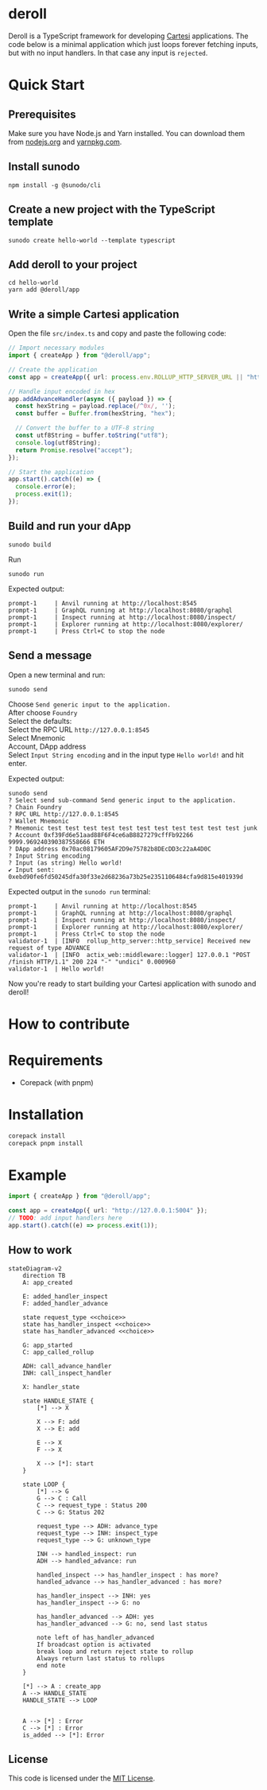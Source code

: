 # deroll

Deroll is a TypeScript framework for developing [Cartesi](https://cartesi.io) applications.
The code below is a minimal application which just loops forever fetching inputs, but with no input handlers. In that case any input is `rejected`.

# Quick Start

## Prerequisites
Make sure you have Node.js and Yarn installed. You can download them from [nodejs.org](https://nodejs.org/) and [yarnpkg.com](https://yarnpkg.com/).

## Install sunodo

```shell
npm install -g @sunodo/cli
```

## Create a new project with the TypeScript template
```shell
sunodo create hello-world --template typescript
```

## Add deroll to your project
```shell
cd hello-world
yarn add @deroll/app
```

## Write a simple Cartesi application
Open the file `src/index.ts` and copy and paste the following code:

```ts
// Import necessary modules
import { createApp } from "@deroll/app";

// Create the application
const app = createApp({ url: process.env.ROLLUP_HTTP_SERVER_URL || "http://127.0.0.1:5004" });

// Handle input encoded in hex
app.addAdvanceHandler(async ({ payload }) => {
  const hexString = payload.replace(/^0x/, '');
  const buffer = Buffer.from(hexString, "hex");

  // Convert the buffer to a UTF-8 string
  const utf8String = buffer.toString("utf8");
  console.log(utf8String);
  return Promise.resolve("accept");
});

// Start the application
app.start().catch((e) => {
  console.error(e);
  process.exit(1);
});
```

## Build and run your dApp
```shell
sunodo build
```
Run
```shell
sunodo run
```
Expected output:
```shell
prompt-1     | Anvil running at http://localhost:8545
prompt-1     | GraphQL running at http://localhost:8080/graphql
prompt-1     | Inspect running at http://localhost:8080/inspect/
prompt-1     | Explorer running at http://localhost:8080/explorer/
prompt-1     | Press Ctrl+C to stop the node
```

## Send a message

Open a new terminal and run:
```shell
sunodo send
```
Choose `Send generic input to the application.`  
After choose `Foundry`  
Select the defaults:  
Select the RPC URL `http://127.0.0.1:8545`  
Select Mnemonic  
Account, DApp address  
Select `Input String encoding` and in the input type `Hello world!` and hit enter.

Expected output:
```shell
sunodo send
? Select send sub-command Send generic input to the application.
? Chain Foundry
? RPC URL http://127.0.0.1:8545
? Wallet Mnemonic
? Mnemonic test test test test test test test test test test test junk
? Account 0xf39Fd6e51aad88F6F4ce6aB8827279cffFb92266 9999.969240390387558666 ETH
? DApp address 0x70ac08179605AF2D9e75782b8DEcDD3c22aA4D0C
? Input String encoding
? Input (as string) Hello world!
✔ Input sent: 0xebd90fe6fd50245dfa30f33e2d68236a73b25e2351106484cfa9d815e401939d
```

Expected output in the `sunodo run` terminal:
```shell
prompt-1     | Anvil running at http://localhost:8545
prompt-1     | GraphQL running at http://localhost:8080/graphql
prompt-1     | Inspect running at http://localhost:8080/inspect/
prompt-1     | Explorer running at http://localhost:8080/explorer/
prompt-1     | Press Ctrl+C to stop the node
validator-1  | [INFO  rollup_http_server::http_service] Received new request of type ADVANCE
validator-1  | [INFO  actix_web::middleware::logger] 127.0.0.1 "POST /finish HTTP/1.1" 200 224 "-" "undici" 0.000960
validator-1  | Hello world!
```

Now you're ready to start building your Cartesi application with sunodo and deroll!

# How to contribute

# Requirements
- Corepack (with pnpm)


# Installation
```sh
corepack install
corepack pnpm install
```


# Example

```typescript
import { createApp } from "@deroll/app";

const app = createApp({ url: "http://127.0.0.1:5004" });
// TODO: add input handlers here
app.start().catch((e) => process.exit(1));
```

## How to work

```mermaid
stateDiagram-v2
    direction TB
    A: app_created

    E: added_handler_inspect
    F: added_handler_advance

    state request_type <<choice>>
    state has_handler_inspect <<choice>>
    state has_handler_advanced <<choice>>
    
    G: app_started
    C: app_called_rollup

    ADH: call_advance_handler
    INH: call_inspect_handler

    X: handler_state

    state HANDLE_STATE {
        [*] --> X

        X --> F: add
        X --> E: add

        E --> X
        F --> X
        
        X --> [*]: start
    }

    state LOOP {
        [*] --> G
        G --> C : Call
        C --> request_type : Status 200
        C --> G: Status 202

        request_type --> ADH: advance_type
        request_type --> INH: inspect_type
        request_type --> G: unknown_type

        INH --> handled_inspect: run
        ADH --> handled_advance: run

        handled_inspect --> has_handler_inspect : has more?
        handled_advance --> has_handler_advanced : has more?

        has_handler_inspect --> INH: yes
        has_handler_inspect --> G: no
        
        has_handler_advanced --> ADH: yes
        has_handler_advanced --> G: no, send last status

        note left of has_handler_advanced
        If broadcast option is activated
        break loop and return reject state to rollup
        Always return last status to rollups
        end note
    }

    [*] --> A : create_app
    A --> HANDLE_STATE
    HANDLE_STATE --> LOOP


    A --> [*] : Error
    C --> [*] : Error
    is_added --> [*]: Error
```

## License

This code is licensed under the [MIT License](./LICENSE).
